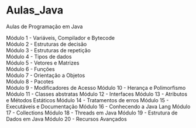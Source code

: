 # Aulas_Java
Aulas de Programação em Java

Módulo 1 - Variáveis, Compilador e Bytecode<br/>
Módulo 2 - Estruturas de decisão<br/>
Módulo 3 - Estruturas de repetição<br/>
Módulo 4 - Tipos de dados<br/>
Módulo 5 - Vetores e Matrizes<br/>
Módulo 6 - Funções<br/>
Módulo 7 - Orientação a Objetos<br/>
Módulo 8 - Pacotes<br/>
Módulo 9 - Modificadores de Acesso
Módulo 10 - Herança e Polimorfismo
Módulo 11 - Classes abstratas
Módulo 12 - Interfaces
Módulo 13 - Atributos e Métodos Estáticos
Módulo 14 - Tratamentos de erros
Módulo 15 - Executáveis e Documentação
Módulo 16 - Conhecendo a Java Lang
Módulo 17 - Collections
Módulo 18 - Threads em Java
Módulo 19 - Estrutura de Dados em Java
Módulo 20 - Recursos Avançados